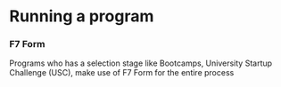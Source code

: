 # Running a program

### **F7 Form**

Programs who has a selection stage like Bootcamps, University Startup Challenge \(USC\), make use of F7 Form for the entire process


